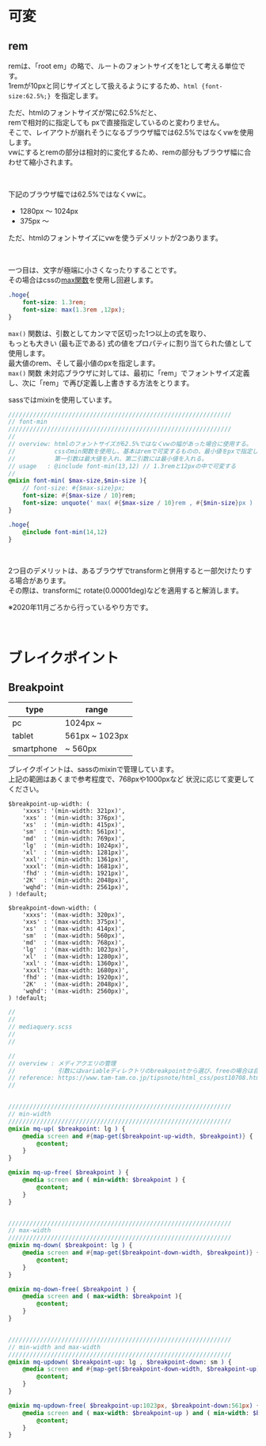 # 可変

## rem
remは、「root em」の略で、ルートのフォントサイズを1として考える単位です。  
1remが10pxと同じサイズとして扱えるようにするため、`html {font-size:62.5%;} `を指定します。  
  
ただ、htmlのフォントサイズが常に62.5%だと、  
remで相対的に指定しても pxで直接指定しているのと変わりません。  
そこで、レイアウトが崩れそうになるブラウザ幅では62.5%ではなくvwを使用します。  
vwにするとremの部分は相対的に変化するため、remの部分もブラウザ幅に合わせて縮小されます。  
  
<br>
  
下記のブラウザ幅では62.5%ではなくvwに。

- 1280px 〜 1024px  
- 375px 〜

ただ、htmlのフォントサイズにvwを使うデメリットが2つあります。  

<br>

一つ目は、文字が極端に小さくなったりすることです。  
その場合はcssの[max関数](https://developer.mozilla.org/ja/docs/Web/CSS/max())を使用し回避します。  

```css
.hoge{
	font-size: 1.3rem;
	font-size: max(1.3rem ,12px);
}
```

`max()` 関数は、引数としてカンマで区切った1つ以上の式を取り、  
もっとも大きい (最も正である) 式の値をプロパティに割り当てられた値として使用します。  
最大値のrem、そして最小値のpxを指定します。  
`max()` 関数 未対応ブラウザに対しては、最初に「rem」でフォントサイズ定義し、次に「rem」で再び定義し上書きする方法をとります。  
  
sassではmixinを使用しています。  
```sass
///////////////////////////////////////////////////////////////
// font-min
///////////////////////////////////////////////////////////////
//
// overview: htmlのフォントサイズが62.5%ではなくvwの幅があった場合に使用する。
//           cssのmin関数を使用し、基本はremで可変するものの、最小値をpxで指定して それ以下にならないようにする。
//           第一引数は最大値を入れ、第二引数には最小値を入れる。
// usage   : @include font-min(13,12) // 1.3remと12pxの中で可変する
//
@mixin font-min( $max-size,$min-size ){
	// font-size: #{$max-size}px;
	font-size: #{$max-size / 10}rem;
	font-size: unquote(' max( #{$max-size / 10}rem , #{$min-size}px ) ');
}

.hoge{
	@include font-min(14,12)
}
```

<br>
  
2つ目のデメリットは、あるブラウザでtransformと併用すると一部欠けたりする場合があります。  
その際は、transformに rotate(0.00001deg)などを適用すると解消します。  

※2020年11月ごろから行っているやり方です。



<br>

# ブレイクポイント
## Breakpoint

| type | range |
----|---- 
| pc | 1024px ~ |
| tablet | 561px ~ 1023px |
| smartphone | ~ 560px |

ブレイクポイントは、sassのmixinで管理しています。  
上記の範囲はあくまで参考程度で、768pxや1000pxなど 状況に応じて変更してください。

```
$breakpoint-up-width: (
	'xxxs': '(min-width: 321px)',
	'xxs' : '(min-width: 376px)',
	'xs'  : '(min-width: 415px)',
	'sm'  : '(min-width: 561px)',
	'md'  : '(min-width: 769px)',
	'lg'  : '(min-width: 1024px)',
	'xl'  : '(min-width: 1281px)',
	'xxl' : '(min-width: 1361px)',
	'xxxl': '(min-width: 1681px)',
	'fhd' : '(min-width: 1921px)',
	'2K'  : '(min-width: 2048px)',
	'wqhd': '(min-width: 2561px)',
) !default;
```
```
$breakpoint-down-width: (
	'xxxs': '(max-width: 320px)',
	'xxs' : '(max-width: 375px)',
	'xs'  : '(max-width: 414px)',
	'sm'  : '(max-width: 560px)',
	'md'  : '(max-width: 768px)',
	'lg'  : '(max-width: 1023px)',
	'xl'  : '(max-width: 1280px)',
	'xxl' : '(max-width: 1360px)',
	'xxxl': '(max-width: 1680px)',
	'fhd' : '(max-width: 1920px)',
	'2K'  : '(max-width: 2048px)',
	'wqhd': '(max-width: 2560px)',
) !default;
```
```sass
//
//
// mediaquery.scss
//
//

//
// overview : メディアクエリの管理
//            引数にはvariableディレクトリのbreakpointから選び、freeの場合は自由に入れる。
// reference: https://www.tam-tam.co.jp/tipsnote/html_css/post10708.html
//


///////////////////////////////////////////////////////////////
// min-width
///////////////////////////////////////////////////////////////
@mixin mq-up( $breakpoint: lg ) {
	@media screen and #{map-get($breakpoint-up-width, $breakpoint)} {
		@content;
	}
}

@mixin mq-up-free( $breakpoint ) {
	@media screen and ( min-width: $breakpoint ) {
		@content;
	}
}


///////////////////////////////////////////////////////////////
// max-width
///////////////////////////////////////////////////////////////
@mixin mq-down( $breakpoint: lg ) {
	@media screen and #{map-get($breakpoint-down-width, $breakpoint)} {
		@content;
	}
}

@mixin mq-down-free( $breakpoint ) {
	@media screen and ( max-width: $breakpoint ){
		@content;
	}
}


///////////////////////////////////////////////////////////////
// min-width and max-width
///////////////////////////////////////////////////////////////
@mixin mq-updown( $breakpoint-up: lg , $breakpoint-down: sm ) {
	@media screen and #{map-get($breakpoint-down-width, $breakpoint-up)} and #{map-get($breakpoint-up-width, $breakpoint-down)} {
		@content;
	}
}

@mixin mq-updown-free( $breakpoint-up:1023px, $breakpoint-down:561px) {
	@media screen and ( max-width: $breakpoint-up ) and ( min-width: $breakpoint-down ) {
		@content;
	}
}
```

